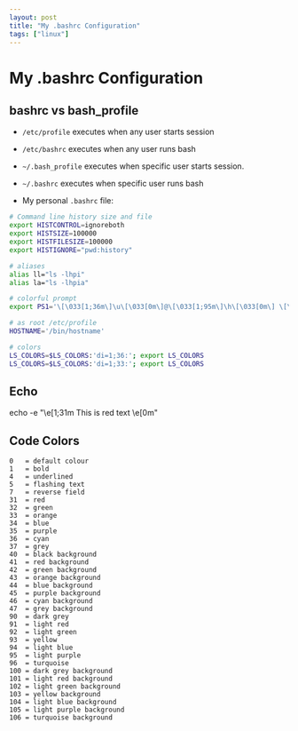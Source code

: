 ```yaml
---
layout: post
title: "My .bashrc Configuration"
tags: ["linux"]
---
```


# My .bashrc Configuration

## bashrc vs bash_profile

- `/etc/profile` executes when any user starts session
- `/etc/bashrc` executes when any user runs bash
- `~/.bash_profile` executes when specific user starts session.
- `~/.bashrc` executes when specific user runs bash

- My personal `.bashrc` file:

```bash
# Command line history size and file
export HISTCONTROL=ignoreboth
export HISTSIZE=100000
export HISTFILESIZE=100000
export HISTIGNORE="pwd:history"

# aliases
alias ll="ls -lhpi"
alias la="ls -lhpia"

# colorful prompt
export PS1='\[\033[1;36m\]\u\[\033[0m\]@\[\033[1;95m\]\h\[\033[0m\] \[\033[1;33m\]\w\[\033[0m\] \[\033[1;31m\]\$\[\033[0m\] '

# as root /etc/profile
HOSTNAME='/bin/hostname'

# colors
LS_COLORS=$LS_COLORS:'di=1;36:'; export LS_COLORS
LS_COLORS=$LS_COLORS:'di=1;33:'; export LS_COLORS
```

## Echo

echo -e "\e[1;31m This is red text \e[0m"

## Code Colors

```
0   = default colour
1   = bold
4   = underlined
5   = flashing text
7   = reverse field
31  = red
32  = green
33  = orange
34  = blue
35  = purple
36  = cyan
37  = grey
40  = black background
41  = red background
42  = green background
43  = orange background
44  = blue background
45  = purple background
46  = cyan background
47  = grey background
90  = dark grey
91  = light red
92  = light green
93  = yellow
94  = light blue
95  = light purple
96  = turquoise
100 = dark grey background
101 = light red background
102 = light green background
103 = yellow background
104 = light blue background
105 = light purple background
106 = turquoise background
```